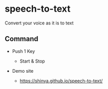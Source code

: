 # speech-to-text

Convert your voice as it is to text

## Command

* Push 1 Key
	* Start & Stop


* Demo site
    * https://shinya.github.io/speech-to-text/
